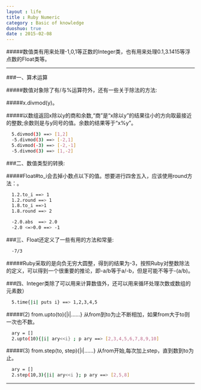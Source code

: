 ```yaml
---
layout : life
title : Ruby Numeric
category : Basic of knowledge
duoshuo: true
date : 2015-02-08
---
```


>
#####数值类有用来处理-1,0,1等正数的Integer类，也有用来处理0.1,3.1415等浮点数的Float类等。

******

###一、算术运算
>
#####数值对象除了有/与%运算符外，还有一些关于除法的方法:
>
#####x.divmod(y)。
>
#####以数组返回x除以y的商和余数,“商”是“x除以y”的结果往小的方向取最接近的整数;余数则是与y同号的值。余数的结果等于“x%y”。
>
```sh
  5.divmod(3) ==> [1,2]
  -5.divmod(3) ==> [-2,1]
  5.divmod(-3) ==> [-2,-1]
  -5.divmod(3) ==> [1,-2]
```

<!-- more -->

###二、数值类型的转换:

>
#####Float#to_i会去掉小数点以下的值。想要进行四舍五入，应该使用round方法：。
>
```sh
  1.2.to_i ==> 1
  1.2.round ==> 1
  1.8.to_i ==>1
  1.8.round ==> 2
```
>
```sh
  -2.0.abs  ==> 2.0
  -2.0 <=>0.0 ==> -1
```
>

###三、Float还定义了一些有用的方法和常量:
>
```sh
  -7/3
```
>
#####Ruby采取的是向负无穷大圆整，得到的结果为-3，按照Ruby对整数除法的定义，可以得到一个很重要的推论，即-a/b等于a/-b，但是可能不等于-(a/b)。
>

###四、Integer类除了可以用来计算数值外，还可以用来循环处理次数或数组的元素数）
```sh
  5.time{|i| puts i} ==> 1,2,3,4,5
```
>
#####(2) from.upto(to){|i|……} 从from到to为止不断相加，如果from大于to则一次也不数。
>
```sh
  ary = []
  2.upto(10){|i| ary<<i} ; p ary ==> [2,3,4,5,6,7,8,9,10]
```
>
#####(3) from.step(to, step){|i|……} 从from开始,每次加上step，直到数到to为止。
>
```sh
  ary = []
  2.step(10,3){|i| ary<<i }; p ary ==> [2,5,8]
```
******


